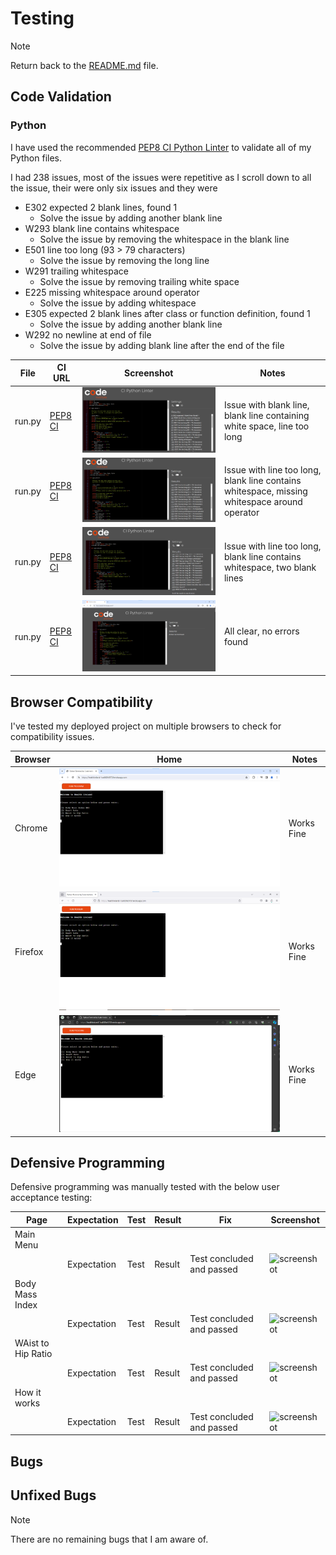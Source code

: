 # Testing

> [!NOTE]  
> Return back to the [README.md](README.md) file.

## Code Validation

### Python

I have used the recommended [PEP8 CI Python Linter](https://pep8ci.herokuapp.com) to validate all of my Python files.

I had 238 issues, most of the issues were repetitive as I scroll down to all the issue, their were only six issues and they were
- E302 expected 2 blank lines, found 1
    - Solve the issue by adding another blank line
- W293 blank line contains whitespace
    - Solve the issue by removing the whitespace in the blank line
- E501 line too long (93 > 79 characters)
    - Solve the issue by removing the long line
- W291 trailing whitespace
    - Solve the issue by removing trailing white space
- E225 missing whitespace around operator
    - Solve the issue by adding whitespace 
- E305 expected 2 blank lines after class or function definition, found 1
    - Solve the issue by adding another blank line
- W292 no newline at end of file
    - Solve the issue by adding blank line after the end of the file


| File | CI URL | Screenshot | Notes |
| --- | --- | --- | --- |
| run.py | [PEP8 CI](https://pep8ci.herokuapp.com/https://raw.githubusercontent.com/AlanSmythDeaf/healthireland/main/run.py) | ![screenshot](documentation/pythonlinter/python-error1.png) | Issue with blank line, blank line containing white space, line too long |
| run.py | [PEP8 CI](https://pep8ci.herokuapp.com/https://raw.githubusercontent.com/AlanSmythDeaf/healthireland/main/run.py) | ![screenshot](documentation/pythonlinter/python-error2.png) | Issue with line too long, blank line contains whitespace, missing whitespace around operator
| run.py | [PEP8 CI](https://pep8ci.herokuapp.com/https://raw.githubusercontent.com/AlanSmythDeaf/healthireland/main/run.py) | ![screenshot](documentation/pythonlinter/python-error3.png) | Issue with line too long, blank line contains whitespace, two blank lines|
| run.py | [PEP8 CI](https://pep8ci.herokuapp.com/https://raw.githubusercontent.com/AlanSmythDeaf/healthireland/main/run.py) | ![screenshot](documentation/pythonlinter/python-noerror.png) | All clear, no errors found |

## Browser Compatibility

I've tested my deployed project on multiple browsers to check for compatibility issues.

| Browser | Home | Notes |
| --- | --- | --- |
| Chrome | ![screenshot](documentation/browser/chrome.png) | Works Fine  |
| Firefox | ![screenshot](documentation/browser/firefox.png) | Works Fine  |
| Edge | ![screenshot](documentation/browser/edge.png) | Works Fine  |

## Defensive Programming

Defensive programming was manually tested with the below user acceptance testing:

| Page | Expectation | Test | Result | Fix | Screenshot |
| --- | --- | --- | --- | --- | --- |
| Main Menu | | | | | |
| | Expectation | Test | Result | Test concluded and passed | ![screenshot](documentation/features/feature01.png) |
| Body Mass Index | | | | | |
| | Expectation | Test | Result | Test concluded and passed | ![screenshot](documentation/features/feature03.png) |
| WAist to Hip Ratio | | | | | |
| | Expectation | Test | Result | Test concluded and passed | ![screenshot](documentation/features/feature05.png) |
| How it works | | | | | |
| | Expectation | Test | Result | Test concluded and passed | ![screenshot](documentation/features/feature07.png) |

## Bugs

## Unfixed Bugs
> [!NOTE]  
> There are no remaining bugs that I am aware of.
